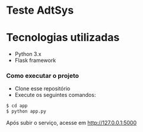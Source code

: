 # Teste AdtSys

# Tecnologias utilizadas

  - Python 3.x
  - Flask framework

### Como executar o projeto

- Clone esse repositório
- Execute os seguintes comandos:
```sh
$ cd app
$ python app.py
```
Após subir o serviço, acesse em http://127.0.0.1:5000
